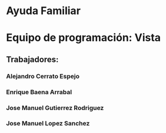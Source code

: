# Ayuda Familiar
# Equipo de programación: Vista

## Trabajadores: 
### Alejandro Cerrato Espejo
### Enrique Baena Arrabal
### Jose Manuel Gutierrez Rodriguez
### Jose Manuel Lopez Sanchez